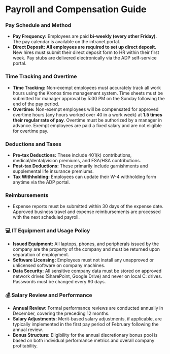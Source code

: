 # Payroll and Compensation Guide

### Pay Schedule and Method
* **Pay Frequency:** Employees are paid **bi-weekly (every other Friday)**. The pay calendar is available on the intranet portal.
* **Direct Deposit:** **All employees are required to set up direct deposit.** New hires must submit their direct deposit form to HR within their first week. Pay stubs are delivered electronically via the ADP self-service portal.

### Time Tracking and Overtime
* **Time Tracking:** Non-exempt employees must accurately track all work hours using the Kronos time management system. Time sheets must be submitted for manager approval by 5:00 PM on the Sunday following the end of the pay period.
* **Overtime:** Non-exempt employees will be compensated for approved overtime hours (any hours worked over 40 in a work week) at **1.5 times their regular rate of pay**. Overtime must be authorized by a manager in advance. Exempt employees are paid a fixed salary and are not eligible for overtime pay.

### Deductions and Taxes
* **Pre-tax Deductions:** These include 401(k) contributions, medical/dental/vision premiums, and FSA/HSA contributions.
* **Post-tax Deductions:** These primarily include garnishments and supplemental life insurance premiums.
* **Tax Withholding:** Employees can update their W-4 withholding form anytime via the ADP portal.

### Reimbursements
* Expense reports must be submitted within 30 days of the expense date. Approved business travel and expense reimbursements are processed with the next scheduled payroll.

### 💻 IT Equipment and Usage Policy
* **Issued Equipment:** All laptops, phones, and peripherals issued by the company are the property of the company and must be returned upon separation of employment.
* **Software Licensing:** Employees must not install any unapproved or unlicensed software on company machines.
* **Data Security:** All sensitive company data must be stored on approved network drives (SharePoint, Google Drive) and never on local C: drives. Passwords must be changed every 90 days.

### 💰 Salary Review and Performance
* **Annual Review:** Formal performance reviews are conducted annually in December, covering the preceding 12 months.
* **Salary Adjustments:** Merit-based salary adjustments, if applicable, are typically implemented in the first pay period of February following the annual review.
* **Bonus Structure:** Eligibility for the annual discretionary bonus pool is based on both individual performance metrics and overall company profitability.